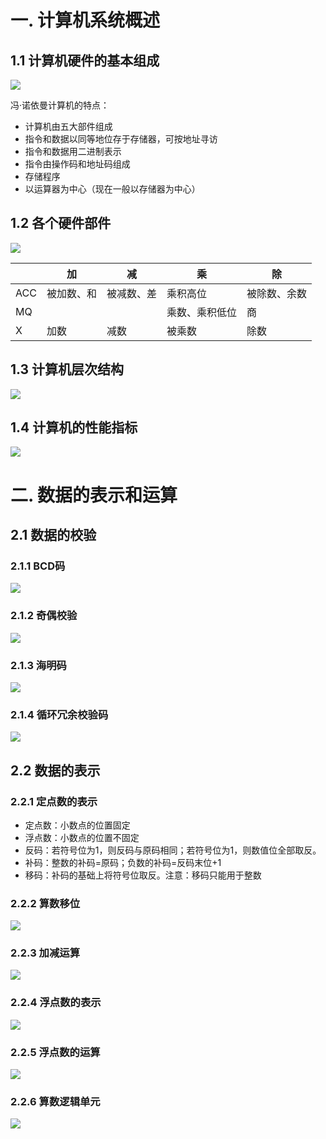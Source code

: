 # 一. 计算机系统概述

## 1.1 计算机硬件的基本组成

![](E:\计算机技术\笔记\计算机基础\计算机组成原理\计算机硬件的基本组成.PNG)

冯·诺依曼计算机的特点：

* 计算机由五大部件组成
* 指令和数据以同等地位存于存储器，可按地址寻访
* 指令和数据用二进制表示
* 指令由操作码和地址码组成
* 存储程序
* 以运算器为中心（现在一般以存储器为中心）



## 1.2 各个硬件部件

![](E:\计算机技术\笔记\计算机基础\计算机组成原理\计算机硬件部件.PNG)

|      | 加         | 减         | 乘             | 除           |
| ---- | ---------- | ---------- | -------------- | ------------ |
| ACC  | 被加数、和 | 被减数、差 | 乘积高位       | 被除数、余数 |
| MQ   |            |            | 乘数、乘积低位 | 商           |
| X    | 加数       | 减数       | 被乘数         | 除数         |





## 1.3 计算机层次结构

![](E:\计算机技术\笔记\计算机基础\计算机组成原理\计算机层次结构.PNG)





## 1.4 计算机的性能指标

![](E:\计算机技术\笔记\计算机基础\计算机组成原理\计算机的性能指标.PNG)



# 二. 数据的表示和运算

## 2.1 数据的校验

### 2.1.1 BCD码

![](E:\计算机技术\笔记\计算机基础\计算机组成原理\BCD码.PNG)



### 2.1.2 奇偶校验

![](E:\计算机技术\笔记\计算机基础\计算机组成原理\奇偶校验.PNG)



### 2.1.3 海明码

![](E:\计算机技术\笔记\计算机基础\计算机组成原理\海明码.PNG)




### 2.1.4 循环冗余校验码

![](E:\计算机技术\笔记\计算机基础\计算机组成原理\循环冗余校验码.png)



## 2.2 数据的表示

### 2.2.1 定点数的表示

* 定点数：小数点的位置固定
* 浮点数：小数点的位置不固定
* 反码：若符号位为1，则反码与原码相同；若符号位为1，则数值位全部取反。
* 补码：整数的补码=原码；负数的补码=反码末位+1
* 移码：补码的基础上将符号位取反。注意：移码只能用于整数



### 2.2.2 算数移位

![](E:\计算机技术\笔记\计算机基础\计算机组成原理\定点数移位运算.png)



### 2.2.3 加减运算

![](E:\计算机技术\笔记\计算机基础\计算机组成原理\加减运算.png)



### 2.2.4 浮点数的表示

![](E:\计算机技术\笔记\计算机基础\计算机组成原理\浮点数的表示.png)



### 2.2.5 浮点数的运算

 

![](E:\计算机技术\笔记\计算机基础\计算机组成原理\浮点数的运算.png)



### 2.2.6 算数逻辑单元

![](E:\计算机技术\笔记\计算机基础\计算机组成原理\算数逻辑单元.png)